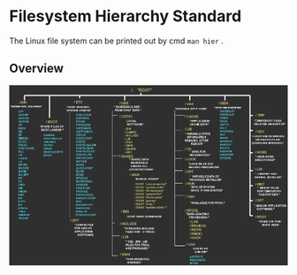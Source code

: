 # Filesystem Hierarchy Standard

The Linux file system can be printed out by cmd `man hier` .

## Overview

![img](./res/fhs.jpg)

